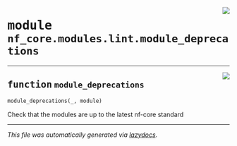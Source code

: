 <!-- markdownlint-disable -->

<a href="../../../../../../tools/nf_core/modules/lint/module_deprecations.py#L0"><img align="right" style="float:right;" src="https://img.shields.io/badge/-source-cccccc?style=flat-square"></a>

# <kbd>module</kbd> `nf_core.modules.lint.module_deprecations`

---

<a href="../../../../../../tools/nf_core/modules/lint/module_deprecations.py#L7"><img align="right" style="float:right;" src="https://img.shields.io/badge/-source-cccccc?style=flat-square"></a>

## <kbd>function</kbd> `module_deprecations`

```python
module_deprecations(_, module)
```

Check that the modules are up to the latest nf-core standard

---

_This file was automatically generated via [lazydocs](https://github.com/ml-tooling/lazydocs)._

